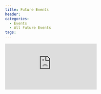 ```yaml
---
title: Future Events
header:
categories:
  - Events
  - All Future Events
tags:
---
```


![Newsletter March 2021](https://lwvpullman.github.io/LeagueWebsite/assets/PDFs/LWV_Pullman_2021-22_calendar.pdf)
